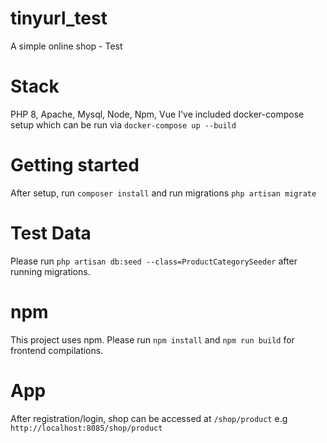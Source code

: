 # tinyurl_test
A simple online shop - Test

# Stack
PHP 8, Apache, Mysql, Node, Npm, Vue
I've included docker-compose setup which can be run via
`docker-compose up --build`

# Getting started
After setup, run `composer install` and run migrations `php artisan migrate`

# Test Data
Please run `php artisan db:seed --class=ProductCategorySeeder` after running migrations.

# npm
This project uses npm. Please run `npm install` and  `npm run build` for frontend compilations.

# App
After registration/login, shop can be accessed at `/shop/product` e.g `http://localhost:8085/shop/product`





